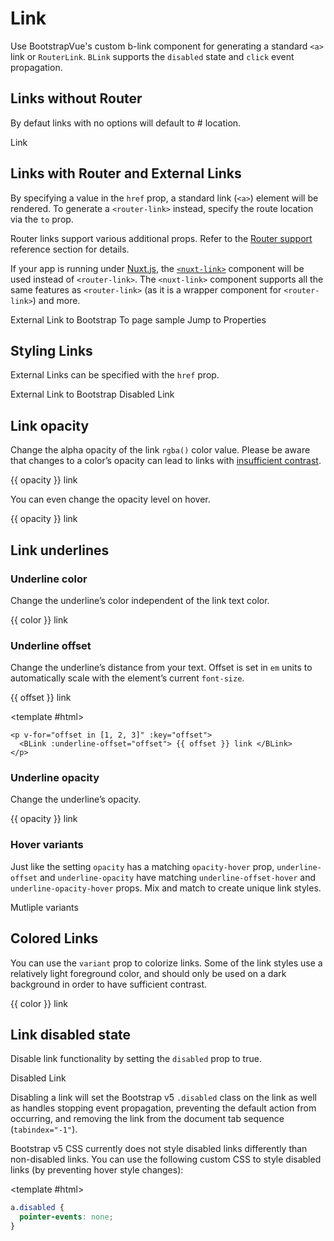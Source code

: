 # Link

<ComponentSidebar />

<div class="lead mb-5">

Use BootstrapVue's custom b-link component for generating a standard `<a>` link or `RouterLink`. `BLink` supports the `disabled` state and `click` event propagation.

</div>

## Links without Router

By defaut links with no options will default to # location.

<HighlightCard>
  <BLink>Link</BLink>
  <template #html>

```vue-html
  <BLink>Link</BLink>
```

  </template>
</HighlightCard>

## Links with Router and External Links

By specifying a value in the `href` prop, a standard link (`<a>`) element will be rendered. To
generate a `<router-link>` instead, specify the route location via the `to` prop.

Router links support various additional props. Refer to the
[Router support](/docs/reference/router-links) reference section for details.

If your app is running under [Nuxt.js](https://nuxtjs.org), the
[`<nuxt-link>`](https://nuxtjs.org/api/components-nuxt-link) component will be used instead of
`<router-link>`. The `<nuxt-link>` component supports all the same features as `<router-link>` (as
it is a wrapper component for `<router-link>`) and more.

<HighlightCard>
  <BLink href="https://getbootstrap.com/docs/5.3" target="_blank" rel="noopener">
    External Link to Bootstrap
  </BLink>
  <BLink to="sample">
    To page sample
  </BLink>
  <BLink href="#comp-ref--props">
    Jump to Properties
  </BLink>
  <template #html>

```vue-html
<BLink href="https://getbootstrap.com/docs/5.3" target="_blank" rel="noopener">
  External Link to Bootstrap
</BLink>

<BLink to="sample">
  To page sample
</BLink>

<BLink href="#comp-ref--props">
  Jump to Properties
</BLink>
```

  </template>
</HighlightCard>

## Styling Links

External Links can be specified with the `href` prop.

<HighlightCard>
  <BLink class="btn btn-primary me-2" href="https://getbootstrap.com/docs/5.3" target="_blank" rel="noopener">
      External Link to Bootstrap
  </BLink>
  <BLink class="btn btn-primary disabled" href="https://getbootstrap.com/docs/5.3" target="_blank" rel="noopener">
      Disabled Link
  </BLink>
  <template #html>

```vue-html
<BLink class="btn btn-primary m-2" href="https://getbootstrap.com/docs/5.3" target="_blank" rel="noopener">
  External Link to Bootstrap
</BLink>

<BLink class="btn btn-primary disabled m-2" href="https://getbootstrap.com/docs/5.3" target="_blank" rel="noopener">
  Disabled Link
</BLink>
```

  </template>
</HighlightCard>

## Link opacity

Change the alpha opacity of the link `rgba()` color value. Please be aware that changes to a color’s opacity can lead to links with [insufficient contrast](https://getbootstrap.com/docs/5.3/getting-started/accessibility/#color-contrast).

<HighlightCard>
  <p v-for="opacity in [10, 25, 50, 75, 100]" :key="opacity">
    <BLink :opacity="opacity"> {{ opacity }} link </BLink>
  </p>
  <template #html>

```vue-html
<p v-for="opacity in [10, 25, 50, 75, 100]" :key="opacity">
  <BLink :opacity="opacity"> {{ opacity }} link </BLink>
</p>
```

  </template>
</HighlightCard>

You can even change the opacity level on hover.

<HighlightCard>
  <p v-for="opacity in [10, 25, 50, 75, 100]" :key="opacity">
    <BLink :opacity-hover="opacity"> {{ opacity }} link </BLink>
  </p>
  <template #html>

```vue-html
<p v-for="opacity in [10, 25, 50, 75, 100]" :key="opacity">
  <BLink :opacity-hover="opacity"> {{ opacity }} link </BLink>
</p>
```

  </template>
</HighlightCard>

## Link underlines

### Underline color

Change the underline’s color independent of the link text color.

<HighlightCard>
  <p
    v-for="color in [
      'primary',
      'secondary',
      'success',
      'danger',
      'warning',
      'info',
      'light',
      'dark',
    ]"
    :key="color"
  >
    <BLink :underline-variant="color"> {{ color }} link </BLink>
  </p>
  <template #html>

```vue-html
<p
  v-for="color in [
    'primary',
    'secondary',
    'success',
    'danger',
    'warning',
    'info',
    'light',
    'dark',
  ]"
  :key="color"
>
  <BLink :underline-variant="color"> {{ color }} link </BLink>
</p>
```

  </template>
</HighlightCard>

### Underline offset

Change the underline’s distance from your text. Offset is set in `em` units to automatically scale with the element’s current `font-size`.

<HighlightCard>
  <p v-for="offset in [1, 2, 3]" :key="offset">
    <BLink :underline-offset="offset"> {{ offset }} link </BLink>
  </p>

<template #html>

```vue-html
<p v-for="offset in [1, 2, 3]" :key="offset">
  <BLink :underline-offset="offset"> {{ offset }} link </BLink>
</p>
```

  </template>
</HighlightCard>

### Underline opacity

Change the underline’s opacity.

<HighlightCard>
  <p v-for="opacity in [0, 10, 25, 50, 75, 100]" :key="opacity">
    <BLink :underline-opacity="opacity"> {{ opacity }} link </BLink>
  </p>
  <template #html>

```vue-html
<p v-for="opacity in [0, 10, 25, 50, 75, 100]" :key="opacity">
  <BLink :underline-opacity="opacity"> {{ opacity }} link </BLink>
</p>
```

  </template>
</HighlightCard>

### Hover variants

Just like the setting `opacity` has a matching `opacity-hover` prop, `underline-offset` and `underline-opacity` have matching
`underline-offset-hover` and `underline-opacity-hover` props. Mix and match to create unique link styles.

<HighlightCard>
  <BLink
    :underline-offset="3"
    underline-opacity="25"
    underline-offset-hover="1"
    underline-opacity-hover="100"
  >
    Mutliple variants
  </BLink>
  <template #html>

```vue-html
<BLink
  :underline-offset="3"
  underline-opacity="25"
  underline-offset-hover="1"
  underline-opacity-hover="100"
>
  Mutliple variants
</BLink>
```

  </template>
</HighlightCard>

## Colored Links

You can use the `variant` prop to colorize links. Some of the link styles use a relatively light foreground color, and should only be used on a dark background in order to have sufficient contrast.

<HighlightCard>
  <p
    v-for="color in [
      'primary',
      'secondary',
      'success',
      'danger',
      'warning',
      'info',
      'light',
      'dark',
    ]"
    :key="color"
  >
    <BLink :variant="color"> {{ color }} link </BLink>
  </p>
  <template #html>

```vue-html
<p
  v-for="color in [
    'primary',
    'secondary',
    'success',
    'danger',
    'warning',
    'info',
    'light',
    'dark',
  ]"
  :key="color"
>
  <BLink :variant="color"> {{ color }} link </BLink>
</p>
```

  </template>
</HighlightCard>

## Link disabled state

Disable link functionality by setting the `disabled` prop to true.

<HighlightCard>
  <BLink href="#foo" disabled>Disabled Link</BLink>
  <template #html>

```vue-html
  <BLink href="#foo" disabled>Disabled Link</BLink>
```

  </template>
</HighlightCard>

Disabling a link will set the Bootstrap v5 `.disabled` class on the link as well as handles stopping
event propagation, preventing the default action from occurring, and removing the link from the
document tab sequence (`tabindex="-1"`).

<NoteAlert> Bootstrap v5 CSS currently does not style disabled links differently than non-disabled
links. You can use the following custom CSS to style disabled links (by preventing hover style
changes):
</NoteAlert>

<HighlightCard>

<template #html>

```css
a.disabled {
  pointer-events: none;
}
```

</template>
</HighlightCard>

<ComponentReference :data="data" />

<script setup lang="ts">
import {data} from '../../data/components/link.data'
import ComponentReference from '../../components/ComponentReference.vue'
import ComponentSidebar from '../../components/ComponentSidebar.vue'
import HighlightCard from '../../components/HighlightCard.vue'
import NoteAlert from '../../components/NoteAlert.vue'
import {BLink, BCard, BCardBody} from 'bootstrap-vue-next'
</script>
